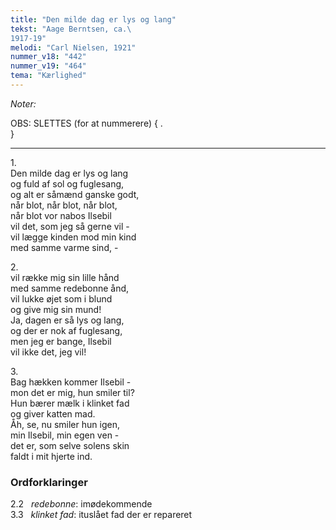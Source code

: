 ```yaml
---
title: "Den milde dag er lys og lang"
tekst: "Aage Berntsen, ca.\
1917-19"
melodi: "Carl Nielsen, 1921"
nummer_v18: "442"
nummer_v19: "464"
tema: "Kærlighed"
---
```

*Noter:*

OBS: SLETTES (for at nummerere) {
 \.\
}

***

1\.\
Den milde dag er lys og lang\
og fuld af sol og fuglesang,\
og alt er såmænd ganske godt,\
når blot, når blot, når blot,\
når blot vor nabos Ilsebil\
vil det, som jeg så gerne vil -\
vil lægge kinden mod min kind\
med samme varme sind, -

2\.\
vil række mig sin lille hånd\
med samme redebonne ånd,\
vil lukke øjet som i blund\
og give mig sin mund!\
Ja, dagen er så lys og lang,\
og der er nok af fuglesang,\
men jeg er bange, Ilsebil\
vil ikke det, jeg vil!

3\.\
Bag hækken kommer Ilsebil -\
mon det er mig, hun smiler til?\
Hun bærer mælk i klinket fad\
og giver katten mad.\
Åh, se, nu smiler hun igen,\
min Ilsebil, min egen ven -\
det er, som selve solens skin\
faldt i mit hjerte ind.

### Ordforklaringer
2.2   *redebonne*: imødekommende\
3.3   *klinket fad*: ituslået fad der er repareret